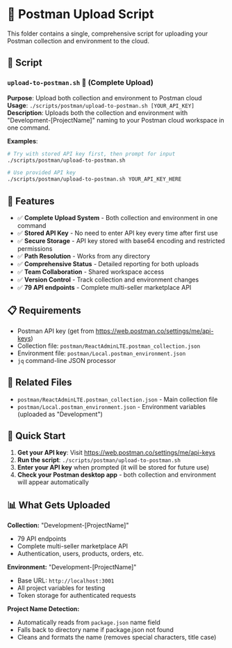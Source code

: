 # 📮 Postman Upload Script

This folder contains a single, comprehensive script for uploading your Postman collection and environment to the cloud.

## 📁 Script

### `upload-to-postman.sh` 🚀 (Complete Upload)
**Purpose**: Upload both collection and environment to Postman cloud  
**Usage**: `./scripts/postman/upload-to-postman.sh [YOUR_API_KEY]`  
**Description**: Uploads both the collection and environment with "Development-[ProjectName]" naming to your Postman cloud workspace in one command.

**Examples**:
```bash
# Try with stored API key first, then prompt for input
./scripts/postman/upload-to-postman.sh

# Use provided API key
./scripts/postman/upload-to-postman.sh YOUR_API_KEY_HERE
```

## 🎯 Features

- ✅ **Complete Upload System** - Both collection and environment in one command
- ✅ **Stored API Key** - No need to enter API key every time after first use
- ✅ **Secure Storage** - API key stored with base64 encoding and restricted permissions
- ✅ **Path Resolution** - Works from any directory
- ✅ **Comprehensive Status** - Detailed reporting for both uploads
- ✅ **Team Collaboration** - Shared workspace access
- ✅ **Version Control** - Track collection and environment changes
- ✅ **79 API endpoints** - Complete multi-seller marketplace API

## 📋 Requirements

- Postman API key (get from https://web.postman.co/settings/me/api-keys)
- Collection file: `postman/ReactAdminLTE.postman_collection.json`
- Environment file: `postman/Local.postman_environment.json`
- `jq` command-line JSON processor

## 🔗 Related Files

- `postman/ReactAdminLTE.postman_collection.json` - Main collection file
- `postman/Local.postman_environment.json` - Environment variables (uploaded as "Development")

## 🚀 Quick Start

1. **Get your API key**: Visit https://web.postman.co/settings/me/api-keys
2. **Run the script**: `./scripts/postman/upload-to-postman.sh`
3. **Enter your API key** when prompted (it will be stored for future use)
4. **Check your Postman desktop app** - both collection and environment will appear automatically

## 📊 What Gets Uploaded

**Collection:** "Development-[ProjectName]"
- 79 API endpoints
- Complete multi-seller marketplace API
- Authentication, users, products, orders, etc.

**Environment:** "Development-[ProjectName]" 
- Base URL: `http://localhost:3001`
- All project variables for testing
- Token storage for authenticated requests

**Project Name Detection:**
- Automatically reads from `package.json` name field
- Falls back to directory name if package.json not found
- Cleans and formats the name (removes special characters, title case)